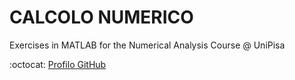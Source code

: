 # CALCOLO NUMERICO

Exercises in MATLAB for the Numerical Analysis Course @ UniPisa


:octocat: [Profilo GitHub]

[Profilo GitHub]: https://github.com/0xDE4DC0DE/
